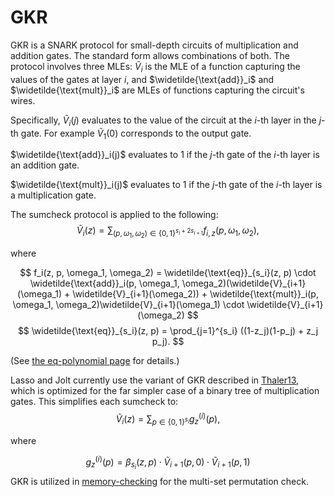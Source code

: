 # GKR
GKR is a SNARK protocol for small-depth circuits of multiplication and addition gates. The standard form allows combinations of both. The protocol involves three MLEs: $\widetilde{V}_i$ is the MLE of a function capturing the values of the gates at layer $i$, and $\widetilde{\text{add}}_i$ and $\widetilde{\text{mult}}_i$ are MLEs of functions capturing the circuit's wires. 

Specifically, $\widetilde{V}_i(j)$ evaluates to the value of the circuit at the $i$-th layer in the $j$-th gate. For example $\widetilde{V}_1(0)$ corresponds to the output gate.

$\widetilde{\text{add}}_i(j)$ evaluates to 1 if the $j$-th gate of the $i$-th layer is an addition gate.

$\widetilde{\text{mult}}_i(j)$ evaluates to 1 if the $j$-th gate of the $i$-th layer is a multiplication gate.

The sumcheck protocol is applied to the following:
$$
\widetilde{V}_i(z) = \sum_{(p,\omega_1,\omega_2) \in \{0,1\}^{s_i+2s_{i+1}}} f_{i,z}(p,\omega_1,\omega_2),
$$

where

$$
f_i(z, p, \omega_1, \omega_2) = \widetilde{\text{eq}}_{s_i}(z, p) \cdot \widetilde{\text{add}}_i(p, \omega_1, \omega_2)(\widetilde{V}_{i+1}(\omega_1) + \widetilde{V}_{i+1}(\omega_2)) + \widetilde{\text{mult}}_i(p, \omega_1, \omega_2)\widetilde{V}_{i+1}(\omega_1) \cdot \widetilde{V}_{i+1}(\omega_2)
$$
$$
\widetilde{\text{eq}}_{s_i}(z, p) = \prod_{j=1}^{s_i} ((1-z_j)(1-p_j) + z_j p_j).
$$

(See [the eq-polynomial page](https://jolt.a16zcrypto.com/background/eq-polynomial.html) for details.)

Lasso and Jolt currently use the variant of GKR described in [Thaler13](https://eprint.iacr.org/2013/351.pdf), which is optimized for the far simpler case of a binary tree of multiplication gates. This simplifies each sumcheck to:
$$
\widetilde{V}_i(z) = \sum_{p \in \{0,1\}^{s_i}} g^{(i)}_z(p),
$$

where

$$
g^{(i)}_z(p) = \beta_{s_i}(z, p) \cdot \widetilde{V}_{i+1}(p,0) \cdot \widetilde{V}_{i+1}(p,1)
$$
GKR is utilized in [memory-checking](./memory-checking.html) for the multi-set permutation check.
